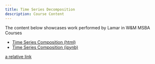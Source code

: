 ```yaml
---
title: Time Series Decomposition
description: Course Content
---
```


The content below showcases work performed by Lamar in W&M MSBA Courses
- [Time Series Composition (html)](TimeSeriesDecomposition.html)
- [Time Series Composition (ipynb)](TimeSeriesDecomposition.ipynb)

[a relative link](lamar-s.github.io.md)
